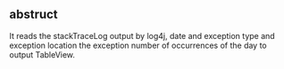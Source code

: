 ## abstruct
It reads the stackTraceLog output by log4j, date and exception type and exception location the exception number of occurrences of the day to output TableView.
